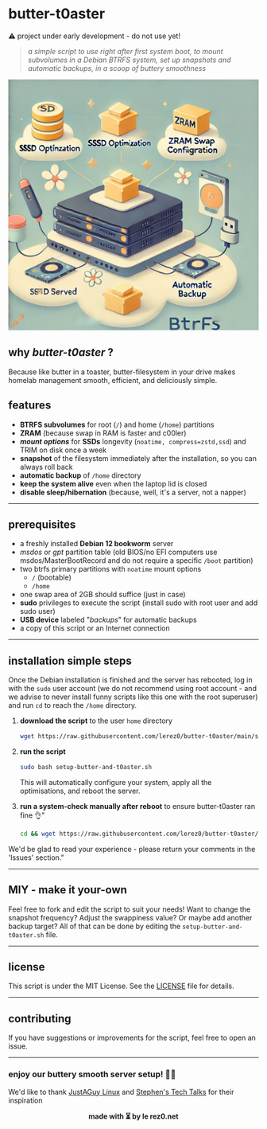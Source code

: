 # butter-t0aster
⚠️ project under early development - do not use yet!
> *a simple script to use right after first system boot, to mount subvolumes in a Debian BTRFS system, set up snapshots and automatic backups, in a scoop of buttery smoothness*

![butter-t0aster-illustration](./docs/butter-t0aster-illustration.webp)

## why **_butter-t0aster_** ?

Because like butter in a toaster, butter-filesystem in your drive makes homelab management smooth, efficient, and deliciously simple.

## features

- **BTRFS subvolumes** for root (`/`) and home (`/home`) partitions
- **ZRAM** (because swap in RAM is faster and c00ler)
- **_mount options_** for **SSDs** longevity (`noatime, compress=zstd,ssd`) and TRIM on disk once a week
- **snapshot** of the filesystem immediately after the installation, so you can always roll back
- **automatic backup** of `/home` directory
- **keep the system alive** even when the laptop lid is closed
- **disable sleep/hibernation** (because, well, it's a server, not a napper)

---

## prerequisites

- a freshly installed **Debian 12 bookworm** server
- *msdos* or *gpt* partition table (old BIOS/no EFI computers use msdos/MasterBootRecord and do not require a specific `/boot` partition)
- two btrfs primary partitions with `noatime` mount options
  - `/` (bootable)
  - `/home`
- one swap area of 2GB should suffice (just in case)
- **sudo** privileges to execute the script (install sudo with root user and add sudo user)
- **USB device** labeled "_backups_" for automatic backups
- a copy of this script or an Internet connection

---

## installation simple steps

Once the Debian installation is finished and the server has rebooted, log in with the `sudo` user account (we do not recommend using root account - and we advise to never install funny scripts like this one with the root superuser) and run `cd` to reach the `/home` directory.

1. **download the script** to the user `home` directory
   ```bash
   wget https://raw.githubusercontent.com/lerez0/butter-t0aster/main/setup-butter-and-t0aster.sh
   ```

2. **run the script**
   ```bash
   sudo bash setup-butter-and-t0aster.sh
   ```

   This will automatically configure your system, apply all the optimisations, and reboot the server.

3. **run a system-check manually after reboot** to ensure butter-t0aster ran fine 👌"

   ```bash
   cd && wget https://raw.githubusercontent.com/lerez0/butter-t0aster/main/post-reboot-system-check.sh && sudo bash ~/post-reboot-system-check.sh
   ```

We'd be glad to read your experience - please return your comments in the 'Issues' section."

---

## MIY - make it your-own

Feel free to fork and edit the script to suit your needs! Want to change the snapshot frequency? Adjust the swappiness value? Or maybe add another backup target? All of that can be done by editing the `setup-butter-and-t0aster.sh` file.

---

## license

This script is under the MIT License. See the [LICENSE](LICENSE) file for details.

---

## contributing

If you have suggestions or improvements for the script, feel free to open an issue.


---

### **enjoy our buttery smooth server setup! 🧈🍞**

We'd like to thank [JustAGuy Linux](https://www.youtube.com/@JustAGuyLinux) and [Stephen's Tech Talks](https://www.youtube.com/@stephenstechtalks5377) for their inspiration

<p align="center"><b>made with ⏳ by le rez0.net</b></p>
